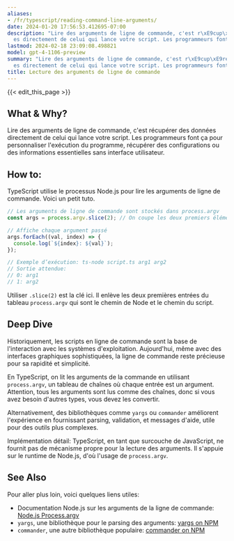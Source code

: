 ```yaml
---
aliases:
- /fr/typescript/reading-command-line-arguments/
date: 2024-01-20 17:56:53.412695-07:00
description: "Lire des arguments de ligne de commande, c'est r\xE9cup\xE9rer des donn\xE9\
  es directement de celui qui lance votre script. Les programmeurs font \xE7a pour\u2026"
lastmod: 2024-02-18 23:09:08.498821
model: gpt-4-1106-preview
summary: "Lire des arguments de ligne de commande, c'est r\xE9cup\xE9rer des donn\xE9\
  es directement de celui qui lance votre script. Les programmeurs font \xE7a pour\u2026"
title: Lecture des arguments de ligne de commande
---
```


{{< edit_this_page >}}

## What & Why?
Lire des arguments de ligne de commande, c'est récupérer des données directement de celui qui lance votre script. Les programmeurs font ça pour personnaliser l'exécution du programme, récupérer des configurations ou des informations essentielles sans interface utilisateur.

## How to:
TypeScript utilise le processus Node.js pour lire les arguments de ligne de commande. Voici un petit tuto.

```typescript
// Les arguments de ligne de commande sont stockés dans process.argv
const args = process.argv.slice(2); // On coupe les deux premiers éléments

// Affiche chaque argument passé
args.forEach((val, index) => {
  console.log(`${index}: ${val}`);
});

// Exemple d’exécution: ts-node script.ts arg1 arg2
// Sortie attendue:
// 0: arg1
// 1: arg2
```

Utiliser `.slice(2)` est la clé ici. Il enlève les deux premières entrées du tableau `process.argv` qui sont le chemin de Node et le chemin du script.

## Deep Dive
Historiquement, les scripts en ligne de commande sont la base de l'interaction avec les systèmes d'exploitation. Aujourd'hui, même avec des interfaces graphiques sophistiquées, la ligne de commande reste précieuse pour sa rapidité et simplicité.

En TypeScript, on lit les arguments de la commande en utilisant `process.argv`, un tableau de chaînes où chaque entrée est un argument. Attention, tous les arguments sont lus comme des chaînes, donc si vous avez besoin d'autres types, vous devez les convertir.

Alternativement, des bibliothèques comme `yargs` ou `commander` améliorent l'expérience en fournissant parsing, validation, et messages d'aide, utile pour des outils plus complexes.

Implémentation détail: TypeScript, en tant que surcouche de JavaScript, ne fournit pas de mécanisme propre pour la lecture des arguments. Il s'appuie sur le runtime de Node.js, d'où l'usage de `process.argv`.

## See Also
Pour aller plus loin, voici quelques liens utiles:

- Documentation Node.js sur les arguments de la ligne de commande: [Node.js Process.argv](https://nodejs.org/docs/latest/api/process.html#process_process_argv)
- `yargs`, une bibliothèque pour le parsing des arguments: [yargs on NPM](https://www.npmjs.com/package/yargs)
- `commander`, une autre bibliothèque populaire: [commander on NPM](https://www.npmjs.com/package/commander)
